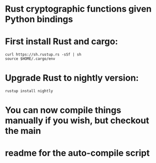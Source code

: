 # Rust cryptographic functions given Python bindings

# First install Rust and cargo:
```
curl https://sh.rustup.rs -sSf | sh
source $HOME/.cargo/env
```
# Upgrade Rust to nightly version:
```
rustup install nightly
```

# You can now compile things manually if you wish, but checkout the main
#  readme for the auto-compile script
